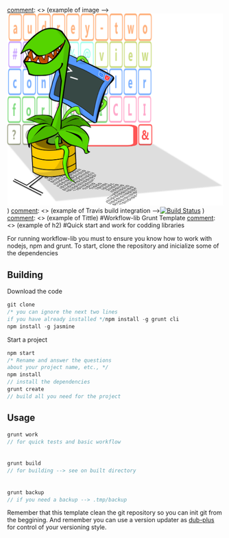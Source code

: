 [comment]: <> (example of image -->   ![](https://raw.githubusercontent.com/llucbrell/audrey2/master/audrey.png)   )
[comment]: <> (example of Travis build integration -->[![Build Status](https://travis-ci.org/llucbrell/audrey2.svg?branch=master)](https://travis-ci.org/llucbrell/audrey2)    )
[comment]: <> (example of Tittle)
#Workflow-lib Grunt Template
[comment]: <> (example of h2)
#Quick start and work for codding libraries

[comment]: <> (example of text)
For running workflow-lib you must to ensure you know how to work with nodejs, npm and grunt. To start, clone the repository and inicialize some of the dependencies
## Building
Download the code
```js
git clone 
/* you can ignore the next two lines
if you have already installed */npm install -g grunt cli
npm install -g jasmine
```
Start a project
```js
npm start 
/* Rename and answer the questions
about your project name, etc., */
npm install 
// install the dependencies 
grunt create 
// build all you need for the project 
```
## Usage

```js
grunt work 
// for quick tests and basic workflow


grunt build 
// for building --> see on built directory


grunt backup 
// if you need a backup --> .tmp/backup
```
Remember that this template clean the git repository so you can init git from the beggining. And remember you can use a version updater as [dub-plus](https://www.npmjs.com/package/dub-plus) for control of your versioning style.

